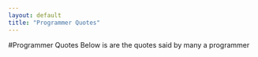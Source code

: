 ```yaml
---
layout: default
title: "Programmer Quotes"
---
```


#Programmer Quotes
Below is are the quotes said by many a programmer
